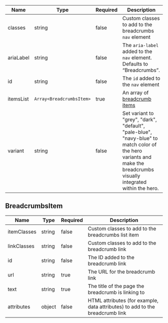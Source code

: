 | Name      | Type                     | Required | Description                                                                                                                                                          |
| --------- | ------------------------ | -------- | -------------------------------------------------------------------------------------------------------------------------------------------------------------------- |
| classes   | string                   | false    | Custom classes to add to the breadcrumbs `nav` element                                                                                                               |
| ariaLabel | string                   | false    | The `aria-label` added to the `nav` element. Defaults to “Breadcrumbs”.                                                                                              |
| id        | string                   | false    | The `id` added to the `nav` element                                                                                                                                  |
| itemsList | `Array<BreadcrumbsItem>` | true     | An array of [breadcrumb items](#breadcrumbsitem)                                                                                                                     |
| variant   | string                   | false    | Set variant to "grey", "dark", "default", "pale-blue", "navy-blue" to match color of the hero variants and make the breadcrumbs visually integrated within the hero. |

## BreadcrumbsItem

| Name        | Type   | Required | Description                                                                  |
| ----------- | ------ | -------- | ---------------------------------------------------------------------------- |
| itemClasses | string | false    | Custom classes to add to the breadcrumbs list item                           |
| linkClasses | string | false    | Custom classes to add to the breadcrumb link                                 |
| id          | string | false    | The ID added to the breadcrumb link                                          |
| url         | string | true     | The URL for the breadcrumb link                                              |
| text        | string | true     | The title of the page the breadcrumb is linking to                           |
| attributes  | object | false    | HTML attributes (for example, data attributes) to add to the breadcrumb link |
